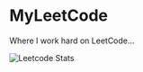 # MyLeetCode
Where I work hard on LeetCode...

![Leetcode Stats](https://leetcard.greenbeta/greenbeta?theme=unicorn,ext=activity)